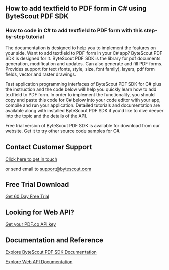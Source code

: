 ## How to add textfield to PDF form in C# using ByteScout PDF SDK

### How to code in C# to add textfield to PDF form with this step-by-step tutorial

The documentation is designed to help you to implement the features on your side. Want to add textfield to PDF form in your C# app? ByteScout PDF SDK is designed for it. ByteScout PDF SDK is the library for pdf documents generation, modification and updates. Can also generate and fill PDF forms. Provides support for text (fonts, style, size, font family), layers, pdf form fields, vector and raster drawings.

Fast application programming interfaces of ByteScout PDF SDK for C# plus the instruction and the code below will help you quickly learn how to add textfield to PDF form. In order to implement the functionality, you should copy and paste this code for C# below into your code editor with your app, compile and run your application. Detailed tutorials and documentation are available along with installed ByteScout PDF SDK if you'd like to dive deeper into the topic and the details of the API.

Free trial version of ByteScout PDF SDK is available for download from our website. Get it to try other source code samples for C#.

## Contact Customer Support

[Click here to get in touch](https://bytescout.zendesk.com/hc/en-us/requests/new?subject=ByteScout%20PDF%20SDK%20Question)

or send email to [support@bytescout.com](mailto:support@bytescout.com?subject=ByteScout%20PDF%20SDK%20Question) 

## Free Trial Download

[Get 60 Day Free Trial](https://bytescout.com/download/web-installer?utm_source=github-readme)

## Looking for Web API? 

[Get your PDF.co API key](https://pdf.co/documentation/api?utm_source=github-readme)

## Documentation and Reference

[Explore ByteScout PDF SDK Documentation](https://bytescout.com/documentation/index.html?utm_source=github-readme)

[Explore Web API Documentation](https://pdf.co/documentation/api?utm_source=github-readme)